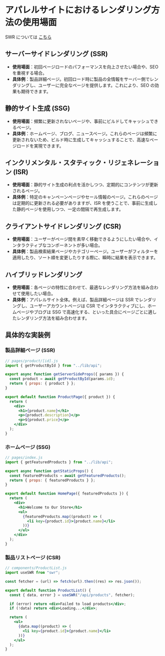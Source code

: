 # アパレルサイトにおけるレンダリング方法の使用場面

SWR については [こちら](swr_usage_updated.md)

## サーバーサイドレンダリング (SSR)

- **使用場面**：初回ページロードのパフォーマンスを向上させたい場合や、SEO を重視する場合。
- **具体例**：製品詳細ページ。初回ロード時に製品の全情報をサーバー側でレンダリングし、ユーザーに完全なページを提供します。これにより、SEO の効果も期待できます。

## 静的サイト生成 (SSG)

- **使用場面**：頻繁に更新されないページや、事前にビルドしてキャッシュできるページ。
- **具体例**：ホームページ、ブログ、ニュースページ。これらのページは頻繁に更新されないため、ビルド時に生成してキャッシュすることで、高速なページロードを実現できます。

## インクリメンタル・スタティック・リジェネレーション (ISR)

- **使用場面**：静的サイト生成の利点を活かしつつ、定期的にコンテンツが更新されるページ。
- **具体例**：特定のキャンペーンページやセール情報のページ。これらのページは定期的に更新される必要がありますが、ISR を使うことで、事前に生成した静的ページを使用しつつ、一定の間隔で再生成します。

## クライアントサイドレンダリング (CSR)

- **使用場面**：ユーザーがページ間を素早く移動できるようにしたい場合や、インタラクティブなコンポーネントが多い場合。
- **具体例**：製品検索結果ページやカテゴリーページ。ユーザーがフィルターを適用したり、ソート順を変更したりする際に、瞬時に結果を表示できます。

## ハイブリッドレンダリング

- **使用場面**：各ページの特性に合わせて、最適なレンダリング方法を組み合わせて使用したい場合。
- **具体例**：アパレルサイト全体。例えば、製品詳細ページは SSR でレンダリングし、ユーザーアカウントページは CSR でインタラクティブにし、ホームページやブログは SSG で高速化する、といった具合にページごとに適したレンダリング方法を組み合わせます。

## 具体的な実装例

### 製品詳細ページ (SSR)

```jsx
// pages/product/[id].js
import { getProductById } from "../lib/api";

export async function getServerSideProps({ params }) {
  const product = await getProductById(params.id);
  return { props: { product } };
}

export default function ProductPage({ product }) {
  return (
    <div>
      <h1>{product.name}</h1>
      <p>{product.description}</p>
      <p>${product.price}</p>
    </div>
  );
}
```

### ホームページ (SSG)

```jsx
// pages/index.js
import { getFeaturedProducts } from "../lib/api";

export async function getStaticProps() {
  const featuredProducts = await getFeaturedProducts();
  return { props: { featuredProducts } };
}

export default function HomePage({ featuredProducts }) {
  return (
    <div>
      <h1>Welcome to Our Store</h1>
      <ul>
        {featuredProducts.map((product) => (
          <li key={product.id}>{product.name}</li>
        ))}
      </ul>
    </div>
  );
}
```

### 製品リストページ (CSR)

```jsx
// components/ProductList.js
import useSWR from "swr";

const fetcher = (url) => fetch(url).then((res) => res.json());

export default function ProductList() {
  const { data, error } = useSWR("/api/products", fetcher);

  if (error) return <div>Failed to load products</div>;
  if (!data) return <div>Loading...</div>;

  return (
    <ul>
      {data.map((product) => (
        <li key={product.id}>{product.name}</li>
      ))}
    </ul>
  );
}
```
